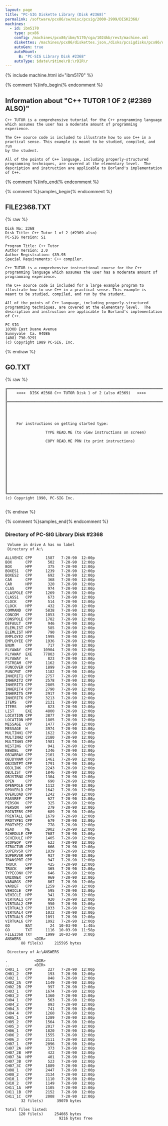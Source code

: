 ```yaml
---
layout: page
title: "PC-SIG Diskette Library (Disk #2368)"
permalink: /software/pcx86/sw/misc/pcsig/2000-2999/DISK2368/
machines:
  - id: ibm5170
    type: pcx86
    config: /machines/pcx86/ibm/5170/cga/1024kb/rev3/machine.xml
    diskettes: /machines/pcx86/diskettes.json,/disks/pcsigdisks/pcx86/diskettes.json
    autoGen: true
    autoMount:
      B: "PC-SIG Library Disk #2368"
    autoType: $date\r$time\rB:\rDIR\r
---
```


{% include machine.html id="ibm5170" %}

{% comment %}info_begin{% endcomment %}

## Information about "C++ TUTOR 1 OF 2 (#2369 ALSO)"

    C++ TUTOR is a comprehensive tutorial for the C++ programming language
    which assumes the user has a moderate amount of programming
    experience.
    
    The C++ source code is included to illustrate how to use C++ in a
    practical sense. This example is meant to be studied, compiled, and run
    by the student.
    
    All of the points of C++ language, including properly-structured
    programming techniques, are covered at the elementary level.  The
    description and instruction are applicable to Borland's implementation
    of C++.
{% comment %}info_end{% endcomment %}

{% comment %}samples_begin{% endcomment %}

## FILE2368.TXT

{% raw %}
```
Disk No: 2368                                                           
Disk Title: C++ Tutor 1 of 2 (#2369 also)                               
PC-SIG Version: S1                                                      
                                                                        
Program Title: C++ Tutor                                                
Author Version: 2.0                                                     
Author Registration: $39.95                                             
Special Requirements: C++ compiler.                                     
                                                                        
C++ TUTOR is a comprehensive instructional course for the C++           
programming language which assumes the user has a moderate amount of    
programming experience.                                                 
                                                                        
The C++ source code is included for a large example program to          
illustrate how to use C++ in a practical sense. This example is         
meant to be studied, compiled, and run by the student.                  
                                                                        
All of the points of C++ language, including properly-structured        
programming techniques, are covered at the elementary level.  The       
description and instruction are applicable to Borland's implementation  
of C++.                                                                 
                                                                        
PC-SIG                                                                  
1030D East Duane Avenue                                                 
Sunnyvale  Ca. 94086                                                    
(408) 730-9291                                                          
(c) Copyright 1989 PC-SIG, Inc.                                         
```
{% endraw %}

## GO.TXT

{% raw %}
```
╔═════════════════════════════════════════════════════════════════════════╗
║    <<<<  DISK #2368 C++ TUTOR Disk 1 of 2 (also #2369)   >>>>           ║
╠═════════════════════════════════════════════════════════════════════════╣
║                                                                         ║
║                                                                         ║
║    For instructions on getting started type:                            ║
║                 TYPE READ.ME (to view instructions on screen)           ║
║                 COPY READ.ME PRN (to print instructions)                ║
║                                                                         ║
║                                                                         ║
║                                                                         ║
║                                                                         ║
║                                                                         ║
╚═════════════════════════════════════════════════════════════════════════╝
(c) Copyright 1990, PC-SIG Inc.


```
{% endraw %}

{% comment %}samples_end{% endcomment %}

### Directory of PC-SIG Library Disk #2368

     Volume in drive A has no label
     Directory of A:\

    ALLVEHIC CPP      1587   7-20-90  12:00p
    BOX      CPP       502   7-20-90  12:00p
    BOX      HPP       375   7-20-90  12:00p
    BOXES1   CPP      1239   7-20-90  12:00p
    BOXES2   CPP       692   7-20-90  12:00p
    CAR      CPP       368   7-20-90  12:00p
    CAR      HPP       320   7-20-90  12:00p
    CLAS     CPP       974   7-20-90  12:00p
    CLASPOLE CPP      1269   7-20-90  12:00p
    CLASS1   CPP       673   7-20-90  12:00p
    CLOCK    CPP       514   7-20-90  12:00p
    CLOCK    HPP       432   7-20-90  12:00p
    COMMAND  CPP      5838   7-20-90  12:00p
    CONCOM   CPP      1053   7-20-90  12:00p
    CONSPOLE CPP      1782   7-20-90  12:00p
    DEFAULT  CPP       946   7-20-90  12:00p
    ELEMLIST CPP       585   7-20-90  12:00p
    ELEMLIST HPP       790   7-20-90  12:00p
    EMPLOYE2 CPP      1995   7-20-90  12:00p
    EMPLOYEE CPP      1936   7-20-90  12:00p
    ENUM     CPP       717   7-20-90  12:00p
    FLYAWAY  CPP     10904   7-20-90  12:00p
    FLYAWAY  EXE     77803   7-20-90  12:00p
    FLYAWAY  H         823   7-20-90  12:00p
    FSTREAM  CPP      1162   7-20-90  12:00p
    FUNCOVER CPP      1899   7-20-90  12:00p
    FUNCPNT  CPP      1182   7-20-90  12:00p
    INHERIT1 CPP      2757   7-20-90  12:00p
    INHERIT2 CPP      2578   7-20-90  12:00p
    INHERIT3 CPP      2805   7-20-90  12:00p
    INHERIT4 CPP      2790   7-20-90  12:00p
    INHERIT5 CPP      2917   7-20-90  12:00p
    INHERIT6 CPP      3213   7-20-90  12:00p
    ITEMS    CPP      2131   7-20-90  12:00p
    ITEMS    HPP       823   7-20-90  12:00p
    LIST     EXE      4800   7-20-90  12:00p
    LOCATION CPP      3877   7-20-90  12:00p
    LOCATION HPP      1805   7-20-90  12:00p
    MESSAGE  CPP      1477   7-20-90  12:00p
    MESSAGE  H        3974   7-20-90  12:00p
    MULTINH1 CPP      1622   7-20-90  12:00p
    MULTINH2 CPP      2180   7-20-90  12:00p
    MULTINH3 CPP      1981   7-20-90  12:00p
    NESTING  CPP       941   7-20-90  12:00p
    NEWDEL   CPP      1346   7-20-90  12:00p
    OBJARRAY CPP      2101   7-20-90  12:00p
    OBJDYNAM CPP      1461   7-20-90  12:00p
    OBJINTPT CPP      1791   7-20-90  12:00p
    OBJLINK  CPP      2243   7-20-90  12:00p
    OBJLIST  CPP      1846   7-20-90  12:00p
    OBJSTRNG CPP      1304   7-20-90  12:00p
    OPEN     CPP       690   7-20-90  12:00p
    OPENPOLE CPP      1112   7-20-90  12:00p
    OPOVERLD CPP      1642   7-20-90  12:00p
    OVERLOAD CPP      1242   7-20-90  12:00p
    PASSREF  CPP       627   7-20-90  12:00p
    PERSON   CPP       325   7-20-90  12:00p
    PERSON   HPP       279   7-20-90  12:00p
    POINTERS CPP       689   7-20-90  12:00p
    PRINTALL BAT      1679   7-20-90  12:00p
    PROTYPE1 CPP       679   7-20-90  12:00p
    PROTYPE2 CPP       778   7-20-90  12:00p
    READ     ME       3902   7-20-90  12:00p
    SCHEDULE CPP      7687   7-20-90  12:00p
    SCHEDULE HPP      1405   7-20-90  12:00p
    SCOPEOP  CPP       623   7-20-90  12:00p
    STRUCTUR CPP       666   7-20-90  12:00p
    SUPERVSR CPP      1839   7-20-90  12:00p
    SUPERVSR HPP       937   7-20-90  12:00p
    TRANSPRT CPP       947   7-20-90  12:00p
    TRUCK    CPP       425   7-20-90  12:00p
    TRUCK    HPP       365   7-20-90  12:00p
    TYPECONV CPP       646   7-20-90  12:00p
    UNIONEX  CPP       969   7-20-90  12:00p
    VARARGS  CPP       867   7-20-90  12:00p
    VARDEF   CPP      1259   7-20-90  12:00p
    VEHICLE  CPP       595   7-20-90  12:00p
    VEHICLE  HPP       341   7-20-90  12:00p
    VIRTUAL1 CPP       920   7-20-90  12:00p
    VIRTUAL2 CPP       950   7-20-90  12:00p
    VIRTUAL3 CPP      1033   7-20-90  12:00p
    VIRTUAL4 CPP      1032   7-20-90  12:00p
    VIRTUAL5 CPP      1091   7-20-90  12:00p
    VIRTUAL6 CPP      1092   7-20-90  12:00p
    GO       BAT        24  10-03-90   1:40a
    GO       TXT      1116  10-03-90  11:58p
    FILE2368 TXT      1999  10-03-90   3:00p
    ANSWERS      <DIR>    
           88 file(s)     215595 bytes

     Directory of A:\ANSWERS

    .            <DIR>    
    ..           <DIR>    
    CH01_1   CPP       227   7-20-90  12:00p
    CH01_2   CPP       193   7-20-90  12:00p
    CH02_1   CPP       848   7-20-90  12:00p
    CH02_2A  CPP      1149   7-20-90  12:00p
    CH02_2B  CPP       997   7-20-90  12:00p
    CH03_1   CPP      1674   7-20-90  12:00p
    CH03_2   CPP      1360   7-20-90  12:00p
    CH04_1   CPP       563   7-20-90  12:00p
    CH04_2   CPP       893   7-20-90  12:00p
    CH04_3   CPP       741   7-20-90  12:00p
    CH04_4   CPP      1260   7-20-90  12:00p
    CH05_1   CPP      1289   7-20-90  12:00p
    CH05_2   CPP      1564   7-20-90  12:00p
    CH05_3   CPP      2017   7-20-90  12:00p
    CH06_1   CPP      1820   7-20-90  12:00p
    CH06_2   CPP      1555   7-20-90  12:00p
    CH06_3   CPP      2111   7-20-90  12:00p
    CH07_1   CPP      2096   7-20-90  12:00p
    CH07_2A  HPP       373   7-20-90  12:00p
    CH07_2B  HPP       422   7-20-90  12:00p
    CH07_3A  HPP       401   7-20-90  12:00p
    CH07_3B  CPP       523   7-20-90  12:00p
    CH07_3C  CPP      1889   7-20-90  12:00p
    CH08_1   CPP      2447   7-20-90  12:00p
    CH08_2   CPP      3134   7-20-90  12:00p
    CH10_1   CPP      1110   7-20-90  12:00p
    CH10_2   CPP      1149   7-20-90  12:00p
    CH11_1A  HPP      1105   7-20-90  12:00p
    CH11_1B  CPP      2152   7-20-90  12:00p
    CH11_1C  CPP      2008   7-20-90  12:00p
           32 file(s)      39070 bytes

    Total files listed:
          120 file(s)     254665 bytes
                            9216 bytes free

